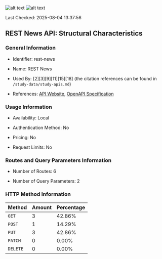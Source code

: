 ![alt text](https://img.shields.io/badge/OpenAPI_Specification-Valid-brightgreen.svg) ![alt text](https://img.shields.io/badge/Server_URL-Invalid-red.svg) 

Last Checked: 2025-08-04 13:37:56

## REST News API: Structural Characteristics

### General Information

- Identifier: rest-news

- Name: REST News

- Used By: [2][3][9][11][15][18] (the citation references can be found in `/study-data/study-apis.md`)

- References: [API Website](https://github.com/WebFuzzing/EMB/tree/master/jdk_8_maven/cs/rest/artificial/news), [OpenAPI Specification](https://github.com/WebFuzzing/EMB/blob/master/openapi-swagger/rest-news.json)

### Usage Information

- Availability: Local

- Authentication Method: No

- Pricing: No

- Request Limits: No

### Routes and Query Parameters Information

- Number of Routes: 6

- Number of Query Parameters: 2

### HTTP Method Information

| Method | Amount | Percentage |
|--------|--------|------------|
| `GET` | 3 | 42.86% |
| `POST` | 1 | 14.29% |
| `PUT` | 3 | 42.86% |
| `PATCH` | 0 | 0.00% |
| `DELETE` | 0 | 0.00% |
